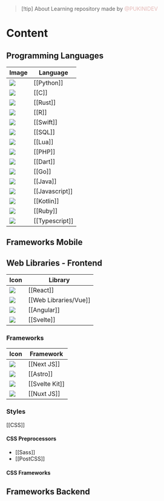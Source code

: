 > [!tip] About
> Learning repository made by <font color="#e5b9b7">@PUKINIDEV</font>
# Content
## Programming Languages 

| **Image**                                                                                                              | **Language**   |
| ---------------------------------------------------------------------------------------------------------------------- | -------------- |
| <img src="https://cdn.jsdelivr.net/gh/devicons/devicon@latest/icons/python/python-original.svg" />                     | [[Python]]     |
| <img src="https://cdn.jsdelivr.net/gh/devicons/devicon@latest/icons/csharp/csharp-original.svg" />                     | [[C]]          |
| <img src="https://cdn.jsdelivr.net/gh/devicons/devicon@latest/icons/rust/rust-original.svg" />                         | [[Rust]]       |
| <img src="https://cdn.jsdelivr.net/gh/devicons/devicon@latest/icons/r/r-original.svg" />                               | [[R]]          |
| <img src="https://cdn.jsdelivr.net/gh/devicons/devicon@latest/icons/swift/swift-original.svg" />                       | [[Swift]]      |
| <img src="https://cdn.jsdelivr.net/gh/devicons/devicon@latest/icons/azuresqldatabase/azuresqldatabase-original.svg" /> | [[SQL]]        |
| <img src="https://cdn.jsdelivr.net/gh/devicons/devicon@latest/icons/lua/lua-original.svg" />                           | [[Lua]]        |
| <img src="https://cdn.jsdelivr.net/gh/devicons/devicon@latest/icons/php/php-original.svg" />                           | [[PHP]]        |
| <img src="https://cdn.jsdelivr.net/gh/devicons/devicon@latest/icons/dart/dart-original.svg" />                         | [[Dart]]       |
| <img src="https://cdn.jsdelivr.net/gh/devicons/devicon@latest/icons/go/go-original.svg" /><br>                         | [[Go]]         |
| <img src="https://cdn.jsdelivr.net/gh/devicons/devicon@latest/icons/java/java-original.svg" /><br>                     | [[Java]]       |
| <img src="https://cdn.jsdelivr.net/gh/devicons/devicon@latest/icons/javascript/javascript-original.svg" /><br>         | [[Javascript]] |
| <img src="https://cdn.jsdelivr.net/gh/devicons/devicon@latest/icons/kotlin/kotlin-original.svg" /><br>                 | [[Kotlin]]     |
| <img src="https://cdn.jsdelivr.net/gh/devicons/devicon@latest/icons/ruby/ruby-original.svg" />                         | [[Ruby]]       |
| <img src="https://cdn.jsdelivr.net/gh/devicons/devicon@latest/icons/typescript/typescript-original.svg" /><br>         | [[Typescript]] |
## Frameworks Mobile



## Web Libraries - Frontend

| Icon                                                                                                 | Library     |
| ---------------------------------------------------------------------------------------------------- | ----------- |
| <img src="https://cdn.jsdelivr.net/gh/devicons/devicon@latest/icons/react/react-original.svg" />     | [[React]]   |
| <img src="https://cdn.jsdelivr.net/gh/devicons/devicon@latest/icons/vuejs/vuejs-original.svg" />     | [[Web Libraries/Vue]]     |
| <img src="https://cdn.jsdelivr.net/gh/devicons/devicon@latest/icons/angular/angular-original.svg" /> | [[Angular]] |
| <img src="https://cdn.jsdelivr.net/gh/devicons/devicon@latest/icons/svelte/svelte-original.svg" />   | [[Svelte]]  |
### Frameworks 

| Icon                                                                                               | Framework      |
| -------------------------------------------------------------------------------------------------- | -------------- |
| <img src="https://cdn.jsdelivr.net/gh/devicons/devicon@latest/icons/nextjs/nextjs-original.svg" /> | [[Next JS]]    |
| <img src="https://cdn.jsdelivr.net/gh/devicons/devicon@latest/icons/astro/astro-original.svg" />   | [[Astro]]      |
| <img src="https://cdn.jsdelivr.net/gh/devicons/devicon@latest/icons/svelte/svelte-original.svg" /> | [[Svelte Kit]] |
| <img src="https://cdn.jsdelivr.net/gh/devicons/devicon@latest/icons/nuxtjs/nuxtjs-original.svg" /> | [[Nuxt JS]]    |

### Styles
[[CSS]] 
#### CSS Preprocessors
- [[Sass]]
- [[PostCSS]]
#### CSS Frameworks


## Frameworks Backend


